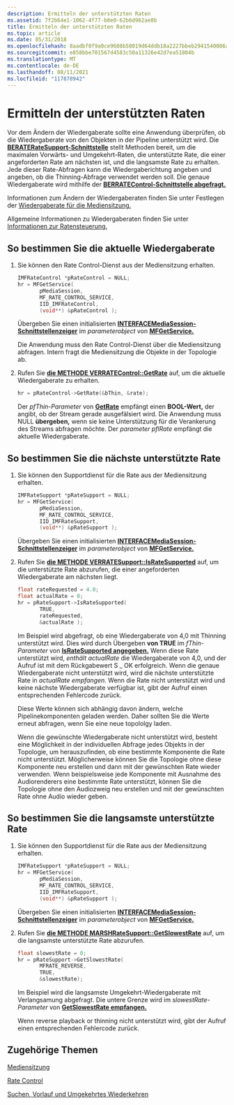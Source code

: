 ```yaml
---
description: Ermitteln der unterstützten Raten
ms.assetid: 7f2b64e1-1062-4f77-b8e0-62b6d962ae8b
title: Ermitteln der unterstützten Raten
ms.topic: article
ms.date: 05/31/2018
ms.openlocfilehash: 8aadbf0f9a0ce9608b58019d64ddb18a2227bbeb2941540086a6f998e40ebc3d
ms.sourcegitcommit: e858bbe701567d4583c50a11326e42d7ea51804b
ms.translationtype: MT
ms.contentlocale: de-DE
ms.lasthandoff: 08/11/2021
ms.locfileid: "117878942"
---
```

# <a name="how-to-determine-supported-rates"></a>Ermitteln der unterstützten Raten

Vor dem Ändern der Wiedergaberate sollte eine Anwendung überprüfen, ob die Wiedergaberate von den Objekten in der Pipeline unterstützt wird. Die [**BERATERateSupport-Schnittstelle**](/windows/desktop/api/mfidl/nn-mfidl-imfratesupport) stellt Methoden bereit, um die maximalen Vorwärts- und Umgekehrt-Raten, die unterstützte Rate, die einer angeforderten Rate am nächsten ist, und die langsamste Rate zu erhalten. Jede dieser Rate-Abfragen kann die Wiedergaberichtung angeben und angeben, ob die Thinning-Abfrage verwendet werden soll. Die genaue Wiedergaberate wird mithilfe der [**BERRATEControl-Schnittstelle abgefragt.**](/windows/desktop/api/mfidl/nn-mfidl-imfratecontrol)

Informationen zum Ändern der Wiedergaberaten finden Sie unter Festlegen der [Wiedergaberate für die Mediensitzung.](how-to-set-the-playback-rate-on-the-media-session.md)

Allgemeine Informationen zu Wiedergaberaten finden Sie unter [Informationen zur Ratensteuerung.](about-rate-control.md)

## <a name="to-determine-the-current-playback-rate"></a>So bestimmen Sie die aktuelle Wiedergaberate

1.  Sie können den Rate Control-Dienst aus der Mediensitzung erhalten.

    ```C++
    IMFRateControl *pRateControl = NULL;
    hr = MFGetService(
           pMediaSession, 
           MF_RATE_CONTROL_SERVICE,
           IID_IMFRateControl, 
           (void**) &pRateControl );
    ```

    

    Übergeben Sie einen initialisierten [**INTERFACEMediaSession-Schnittstellenzeiger**](/windows/desktop/api/mfidl/nn-mfidl-imfmediasession) im *parameterobject* von [**MFGetService.**](/windows/desktop/api/mfidl/nf-mfidl-mfgetservice)

    Die Anwendung muss den Rate Control-Dienst über die Mediensitzung abfragen. Intern fragt die Mediensitzung die Objekte in der Topologie ab.

2.  Rufen Sie [**die METHODE VERRATEControl::GetRate**](/windows/desktop/api/mfidl/nf-mfidl-imfratecontrol-getrate) auf, um die aktuelle Wiedergaberate zu erhalten.

    ```C++
    hr = pRateControl->GetRate(&bThin, &rate);
    ```

    

    Der *pfThin-Parameter* von [**GetRate**](/windows/desktop/api/mfidl/nf-mfidl-imfratecontrol-getrate) empfängt einen **BOOL-Wert,** der angibt, ob der Stream gerade ausgefälsiert wird. Die Anwendung muss NULL **übergeben,** wenn sie keine Unterstützung für die Verankerung des Streams abfragen möchte. Der *parameter pflRate* empfängt die aktuelle Wiedergaberate.

## <a name="to-determine-the-nearest-supported-rate"></a>So bestimmen Sie die nächste unterstützte Rate

1.  Sie können den Supportdienst für die Rate aus der Mediensitzung erhalten.

    ```C++
    IMFRateSupport *pRateSupport = NULL;
    hr = MFGetService(
           pMediaSession, 
           MF_RATE_CONTROL_SERVICE,
           IID_IMFRateSupport, 
           (void**) &pRateSupport );
    ```

    

    Übergeben Sie einen initialisierten [**INTERFACEMediaSession-Schnittstellenzeiger**](/windows/desktop/api/mfidl/nn-mfidl-imfmediasession) im *parameterobject* von [**MFGetService.**](/windows/desktop/api/mfidl/nf-mfidl-mfgetservice)

2.  Rufen Sie [**die METHODE VERRATESupport::IsRateSupported**](/windows/desktop/api/mfidl/nf-mfidl-imfratesupport-isratesupported) auf, um die unterstützte Rate abzurufen, die einer angeforderten Wiedergaberate am nächsten liegt.

    ```C++
    float rateRequested = 4.0;
    float actualRate = 0;
    hr = pRateSupport->IsRateSupported(
           TRUE, 
           rateRequested, 
           &actualRate );
    ```

    

    Im Beispiel wird abgefragt, ob eine Wiedergaberate von 4,0 mit Thinning unterstützt wird. Dies wird durch Übergeben **von TRUE** im *fThin-Parameter* von [**IsRateSupported angegeben.**](/windows/desktop/api/mfidl/nf-mfidl-imfratesupport-isratesupported) Wenn diese Rate unterstützt wird, *enthält actualRate* die Wiedergaberate von 4,0, und der Aufruf ist mit dem Rückgabewert S \_ OK erfolgreich. Wenn die genaue Wiedergaberate nicht unterstützt wird, wird die nächste unterstützte Rate in *actualRate empfangen.* Wenn die Rate nicht unterstützt wird und keine nächste Wiedergaberate verfügbar ist, gibt der Aufruf einen entsprechenden Fehlercode zurück.

    Diese Werte können sich abhängig davon ändern, welche Pipelinekomponenten geladen werden. Daher sollten Sie die Werte erneut abfragen, wenn Sie eine neue topololgy laden.

    Wenn die gewünschte Wiedergaberate nicht unterstützt wird, besteht eine Möglichkeit in der individuellen Abfrage jedes Objekts in der Topologie, um herauszufinden, ob eine bestimmte Komponente die Rate nicht unterstützt. Möglicherweise können Sie die Topologie ohne diese Komponente neu erstellen und dann mit der gewünschten Rate wieder verwenden. Wenn beispielsweise jede Komponente mit Ausnahme des Audiorenderers eine bestimmte Rate unterstützt, können Sie die Topologie ohne den Audiozweig neu erstellen und mit der gewünschten Rate ohne Audio wieder geben.

## <a name="to-determine-the-slowest-supported-rate"></a>So bestimmen Sie die langsamste unterstützte Rate

1.  Sie können den Supportdienst für die Rate aus der Mediensitzung erhalten.

    ```C++
    IMFRateSupport *pRateSupport = NULL;
    hr = MFGetService(
           pMediaSession, 
           MF_RATE_CONTROL_SERVICE,
           IID_IMFRateSupport, 
           (void**) &pRateSupport );
    ```

    

    Übergeben Sie einen initialisierten [**INTERFACEMediaSession-Schnittstellenzeiger**](/windows/desktop/api/mfidl/nn-mfidl-imfmediasession) im *parameterobject* von [**MFGetService.**](/windows/desktop/api/mfidl/nf-mfidl-mfgetservice)

2.  Rufen Sie [**die METHODE MARSHRateSupport::GetSlowestRate**](/windows/desktop/api/mfidl/nf-mfidl-imfratesupport-getslowestrate) auf, um die langsamste unterstützte Rate abzurufen.

    ```C++
    float slowestRate = 0;
    hr = pRateSupport->GetSlowestRate(
           MFRATE_REVERSE, 
           TRUE, 
           &slowestRate);
    ```

    

    Im Beispiel wird die langsamste Umgekehrt-Wiedergaberate mit Verlangsamung abgefragt. Die untere Grenze wird im *slowestRate-Parameter* von [**GetSlowestRate empfangen.**](/windows/desktop/api/mfidl/nf-mfidl-imfratesupport-getslowestrate)

    Wenn reverse playback or thinning nicht unterstützt wird, gibt der Aufruf einen entsprechenden Fehlercode zurück.

## <a name="related-topics"></a>Zugehörige Themen

<dl> <dt>

[Mediensitzung](media-session.md)
</dt> <dt>

[Rate Control](rate-control.md)
</dt> <dt>

[Suchen, Vorlauf und Umgekehrtes Wiederkehren](seeking--fast-forward--and-reverse-play.md)
</dt> </dl>

 

 



